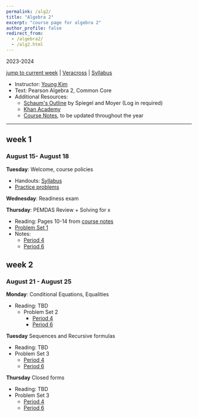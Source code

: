 ```yaml
---
permalink: /alg2/
title: "Algebra 2"
excerpt: "course page for algebra 2"
author_profile: false
redirect_from: 
  - /algebra2/
  - /alg2.html
---
```

2023-2024


[jump to current week](#week-1) | [Veracross](https://accounts.veracross.com/vcs/portals/login) | [Syllabus](/files/alg2/2324Alg2Syllabus.pdf)

  * Instructor: [Young Kim](https://yxyzyxy.github.io/)
  * Text: Pearson Algebra 2, Common Core
  * Additional Resources:
    * [Schaum's Outline](https://drive.google.com/file/d/1ukws6VYOhGW4ATlJA-4aA0jrcP24paRJ/view?usp=sharing) by Spiegel and Moyer (Log in required)
    * [Khan Academy](https://www.khanacademy.org/math/algebra-home)
    * [Course Notes](/files/moderngeom.pdf), to be updated throughout the year
  
---

## week 1
### August 15- August 18
**Tuesday**: Welcome, course policies
  * Handouts: [Syllabus](files/alg2/2324Alg2Syllabus.pdf)
  * [Practice problems](/files/2324alg2prelimpractice.pdf)

**Wednesday**: Readiness exam

**Thursday**: PEMDAS Review + Solving for x
  * Reading: Pages 10-14 from [course notes](/files/moderngeom.pdf)
  * [Problem Set 1](files/alg2/2324alghw01f.pdf)
  * Notes:
    * [Period 4](/files/alg2/0815234.pdf)
    * [Period 6](/files/alg2/0815236.pdf)
       
## week 2
### August 21 - August 25
**Monday**: Conditional Equations, Equalities
* Reading: TBD
  * Problem Set 2
    * [Period 4](/files/alg2/0821234.pdf)
    * [Period 6](/files/alg2/0821236.pdf)

**Tuesday** Sequences and Recursive formulas
 * Reading: TBD
  * Problem Set 3
    * [Period 4](/files/alg2/0822234.pdf)
    * [Period 6](/files/alg2/0822236.pdf)

**Thursday** Closed forms
 * Reading: TBD
  * Problem Set 3
    * [Period 4](/files/alg2/0824234.pdf)
    * [Period 6](/files/alg2/0824236.pdf)

